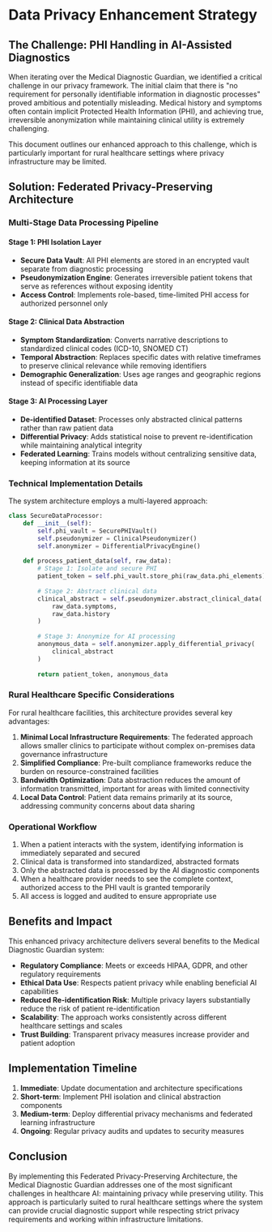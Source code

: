 # Data Privacy Enhancement Strategy

## The Challenge: PHI Handling in AI-Assisted Diagnostics

When iterating over the Medical Diagnostic Guardian, we identified a critical challenge in our privacy framework. The initial claim that there is "no requirement for personally identifiable information in diagnostic processes" proved ambitious and potentially misleading. Medical history and symptoms often contain implicit Protected Health Information (PHI), and achieving true, irreversible anonymization while maintaining clinical utility is extremely challenging.

This document outlines our enhanced approach to this challenge, which is particularly important for rural healthcare settings where privacy infrastructure may be limited.

## Solution: Federated Privacy-Preserving Architecture

### Multi-Stage Data Processing Pipeline

#### Stage 1: PHI Isolation Layer
- **Secure Data Vault**: All PHI elements are stored in an encrypted vault separate from diagnostic processing
- **Pseudonymization Engine**: Generates irreversible patient tokens that serve as references without exposing identity
- **Access Control**: Implements role-based, time-limited PHI access for authorized personnel only

#### Stage 2: Clinical Data Abstraction
- **Symptom Standardization**: Converts narrative descriptions to standardized clinical codes (ICD-10, SNOMED CT)
- **Temporal Abstraction**: Replaces specific dates with relative timeframes to preserve clinical relevance while removing identifiers
- **Demographic Generalization**: Uses age ranges and geographic regions instead of specific identifiable data

#### Stage 3: AI Processing Layer
- **De-identified Dataset**: Processes only abstracted clinical patterns rather than raw patient data
- **Differential Privacy**: Adds statistical noise to prevent re-identification while maintaining analytical integrity
- **Federated Learning**: Trains models without centralizing sensitive data, keeping information at its source

### Technical Implementation Details

The system architecture employs a multi-layered approach:

```python
class SecureDataProcessor:
    def __init__(self):
        self.phi_vault = SecurePHIVault()
        self.pseudonymizer = ClinicalPseudonymizer()
        self.anonymizer = DifferentialPrivacyEngine()
    
    def process_patient_data(self, raw_data):
        # Stage 1: Isolate and secure PHI
        patient_token = self.phi_vault.store_phi(raw_data.phi_elements)
        
        # Stage 2: Abstract clinical data
        clinical_abstract = self.pseudonymizer.abstract_clinical_data(
            raw_data.symptoms,
            raw_data.history
        )
        
        # Stage 3: Anonymize for AI processing
        anonymous_data = self.anonymizer.apply_differential_privacy(
            clinical_abstract
        )
        
        return patient_token, anonymous_data
```

### Rural Healthcare Specific Considerations

For rural healthcare facilities, this architecture provides several key advantages:

1. **Minimal Local Infrastructure Requirements**: The federated approach allows smaller clinics to participate without complex on-premises data governance infrastructure
2. **Simplified Compliance**: Pre-built compliance frameworks reduce the burden on resource-constrained facilities
3. **Bandwidth Optimization**: Data abstraction reduces the amount of information transmitted, important for areas with limited connectivity
4. **Local Data Control**: Patient data remains primarily at its source, addressing community concerns about data sharing

### Operational Workflow

1. When a patient interacts with the system, identifying information is immediately separated and secured
2. Clinical data is transformed into standardized, abstracted formats
3. Only the abstracted data is processed by the AI diagnostic components
4. When a healthcare provider needs to see the complete context, authorized access to the PHI vault is granted temporarily
5. All access is logged and audited to ensure appropriate use

## Benefits and Impact

This enhanced privacy architecture delivers several benefits to the Medical Diagnostic Guardian system:

- **Regulatory Compliance**: Meets or exceeds HIPAA, GDPR, and other regulatory requirements
- **Ethical Data Use**: Respects patient privacy while enabling beneficial AI capabilities
- **Reduced Re-identification Risk**: Multiple privacy layers substantially reduce the risk of patient re-identification
- **Scalability**: The approach works consistently across different healthcare settings and scales
- **Trust Building**: Transparent privacy measures increase provider and patient adoption

## Implementation Timeline

1. **Immediate**: Update documentation and architecture specifications
2. **Short-term**: Implement PHI isolation and clinical abstraction components
3. **Medium-term**: Deploy differential privacy mechanisms and federated learning infrastructure
4. **Ongoing**: Regular privacy audits and updates to security measures

## Conclusion

By implementing this Federated Privacy-Preserving Architecture, the Medical Diagnostic Guardian addresses one of the most significant challenges in healthcare AI: maintaining privacy while preserving utility. This approach is particularly suited to rural healthcare settings where the system can provide crucial diagnostic support while respecting strict privacy requirements and working within infrastructure limitations.
